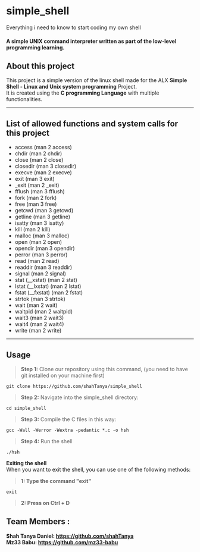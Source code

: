 # simple_shell
Everything i need to know to start coding my own shell

#### A simple UNIX command interpreter written as part of the low-level programming learning.

## About this project

This project is a simple version of the linux shell made for the ALX **Simple Shell - Linux and Unix system programming** Project.                                                                                                                                                        
It is created using the **C programming Language** with multiple functionalities.

                                                                                                                                                                
****                                                                                                                                                            
## List of allowed functions and system calls for this project                                                                                                  
 - access (man 2 access)                                                                                                                                        
 - chdir (man 2 chdir)                                                                                                                                          
 - close (man 2 close)                                                                                                                                          
 - closedir (man 3 closedir)                                                                                                                                    
 - execve (man 2 execve)                                                                                                                                        
 - exit (man 3 exit)                                                                                                                                            
 - _exit (man 2 _exit)                                                                                                                                          
 - fflush (man 3 fflush)                                                                                                                                        
 - fork (man 2 fork)                                                                                                                                            
 - free (man 3 free)                                                                                                                                            
 - getcwd (man 3 getcwd)                                                                                                                                        
 - getline (man 3 getline)                                                                                                                                      
 - isatty (man 3 isatty)                                                                                                                                        
 - kill (man 2 kill)                                                                                                                                            
 - malloc (man 3 malloc)                                                                                                                                        
 - open (man 2 open)                                                                                                                                            
 - opendir (man 3 opendir)                                                                                                                                      
 - perror (man 3 perror)                                                                                                                                        
 - read (man 2 read)                                                                                                                                            
 - readdir (man 3 readdir)                                                                                                                                      
 - signal (man 2 signal)                                                                                                                                        
 - stat (__xstat) (man 2 stat)                                                                                                                                  
 - lstat (__lxstat) (man 2 lstat)                                                                                                                               
 - fstat (__fxstat) (man 2 fstat)                                                                                                                               
 - strtok (man 3 strtok)                                                                                                                                        
 - wait (man 2 wait)                                                                                                                                            
 - waitpid (man 2 waitpid)                                                                                                                                      
 - wait3 (man 2 wait3)                                                                                                                                          
 - wait4 (man 2 wait4)                                                                                                                                          
 - write (man 2 write)                                                                                                                                          
****          

## Usage
                                                                                                               
> **Step 1:** Clone our repository using this command, (you need to have git installed on your machine first)                                                   
````                                                                                                                                                            
git clone https://github.com/shahTanya/simple_shell                                                                                                                  
````                                                                                                                                                            
> **Step 2:** Navigate into the simple_shell directory:                                                                                                                 
````                                                                                                                                                            
cd simple_shell                                                                                                                                                 
````                                                                                                                                                            
> **Step 3:** Compile the C files in this way:                                                                                                                  
````                                                                                                                                                            
gcc -Wall -Werror -Wextra -pedantic *.c -o hsh                                                                                                                  
````                                                                                                                                                            
> **Step 4:** Run the shell                                                                                                                                     
````                                                                                                                                                            
./hsh                                                                                                                                                           
````                                                                                                                                                            
**Exiting the shell**                                                                                                                                           
When you want to exit the shell, you can use one of the following methods:                                                                                      
> **1: Type the command "exit"**                                                                                                                                
````                                                                                                                                                            
exit                                                                                                                                                            
````                                                                                                                                                            
> **2: Press on Ctrl + D**  

## Team Members :                                                                                                                                                                                                                                                                                                           
**Shah Tanya Daniel: https://github.com/shahTanya**                                                                                                                      
**Mz33 Babu: https://github.com/mz33-babu**  
